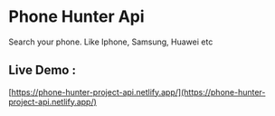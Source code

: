 # Phone Hunter Api

Search your phone. Like Iphone, Samsung, Huawei etc

## Live Demo :

[https://phone-hunter-project-api.netlify.app/](https://phone-hunter-project-api.netlify.app/)